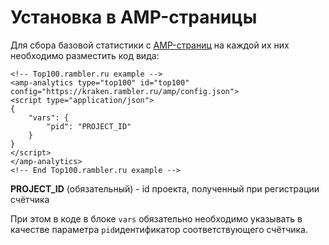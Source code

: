 # Установка в AMP-страницы

Для сбора базовой статистики с [AMP-страниц](https://www.ampproject.org/) на каждой их них необходимо разместить код вида:

```
<!-- Top100.rambler.ru example -->
<amp-analytics type="top100" id="top100" config="https://kraken.rambler.ru/amp/config.json">
<script type="application/json">
{
    "vars": {
        "pid": "PROJECT_ID"
    }
}
</script>
</amp-analytics>
<!-- End Top100.rambler.ru example -->
```

**PROJECT\_ID** (обязательный) - id проекта, полученный при регистрации счётчика

При этом в коде в блоке `vars` обязательно необходимо указывать в качестве параметра `pid`идентификатор соответствующего счётчика.

